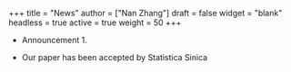 +++
title = "News"
author = ["Nan Zhang"]
draft = false
widget = "blank"
headless = true
active = true
weight = 50
+++

-   Announcement 1.

- Our paper has been accepted by Statistica Sinica